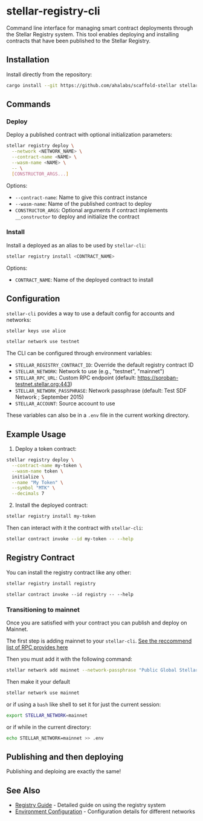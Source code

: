 # stellar-registry-cli

Command line interface for managing smart contract deployments through the Stellar Registry system. This tool enables deploying and installing contracts that have been published to the Stellar Registry.

## Installation

Install directly from the repository:

```bash
cargo install --git https://github.com/ahalabs/scaffold-stellar stellar-registry-cli
```

## Commands

### Deploy

Deploy a published contract with optional initialization parameters:

```bash
stellar registry deploy \
  --network <NETWORK_NAME> \
  --contract-name <NAME> \
  --wasm-name <NAME> \
  -- \
  [CONSTRUCTOR_ARGS...]
```

Options:
- `--contract-name`: Name to give this contract instance
- `--wasm-name`: Name of the published contract to deploy
- `CONSTRUCTOR_ARGS`: Optional arguments if contract implements `__constructor` to deploy and initialize the contract

### Install

Install a deployed as an alias to be used by `stellar-cli`:

```bash
stellar registry install <CONTRACT_NAME>
```

Options:
- `CONTRACT_NAME`: Name of the deployed contract to install

## Configuration

`stellar-cli` povides a way to use a default config for accounts and networks:
```bash
stellar keys use alice
```

```bash
stellar network use testnet
```

The CLI can be configured through environment variables:

- `STELLAR_REGISTRY_CONTRACT_ID`: Override the default registry contract ID
- `STELLAR_NETWORK`: Network to use (e.g., "testnet", "mainnet")
- `STELLAR_RPC_URL`: Custom RPC endpoint (default: https://soroban-testnet.stellar.org:443)
- `STELLAR_NETWORK_PASSPHRASE`: Network passphrase (default: Test SDF Network ; September 2015)
- `STELLAR_ACCOUNT`: Source account to use

These variables can also be in a `.env` file in the current working directory.

## Example Usage

1. Deploy a token contract:
```bash
stellar registry deploy \
  --contract-name my-token \
  --wasm-name token \
  initialize \
  --name "My Token" \
  --symbol "MTK" \
  --decimals 7
```

2. Install the deployed contract:
```bash
stellar registry install my-token
```

Then can interact with it the contract with `stellar-cli`:
```bash
stellar contract invoke --id my-token -- --help
```

## Registry Contract

You can install the registry contract like any other:
```bash
stellar registry install registry
```

```
stellar contract invoke --id registry -- --help
```

### Transitioning to mainnet

Once you are satisfied with your contract you can publish and deploy on Mainnet.

The first step is adding mainnet to your `stellar-cli`. [See the reccommend list of RPC provides here]( https://developers.stellar.org/docs/data/rpc/rpc-providers)

Then you must add it with the following command:
```bash
stellar network add mainnet --network-passphrase "Public Global Stellar Network ; September 2015" --rpc-url <FROM_LIST>
```
Then make it your default
```bash
stellar network use mainnet
```
or if using a `bash` like shell to set it for just the current session:
```bash
export STELLAR_NETWORK=mainnet
```
or if while in the current directory:
```bash
echo STELLAR_NETWORK=mainnet >> .env
```

## Publishing and then deploying

Publishing and deploing are exactly the same!


## See Also

- [Registry Guide](../../docs/registry.md) - Detailed guide on using the registry system
- [Environment Configuration](../../docs/environments.md) - Configuration details for different networks